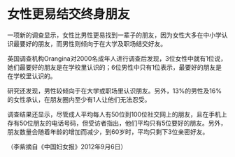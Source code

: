 # 女性更易结交终身朋友

一项新的调查显示，女性比男性更易找到一辈子的朋友，因为女性大多在中小学认识最要好的朋友，而男性则倾向于在大学及职场结交好友。

英国调查机构Orangina对2000名成年人进行调查后发现，3位女性中就有1位说，她们最要好的朋友是在学校里认识的；6位男性中只有1位表示，最要好的朋友是在学校里认识的。

研究还发现，男性较倾向于在大学或职场里认识朋友。另外，13%的男性及16%的女性承认，在朋友圈内至少有1人让他们无法忍受。

调查结果还显示，尽管成人平均每人有50位到100位社交网上的朋友，且在手机上存有50位朋友的电话号码，但受访者指出，他们平均只有5位要好的朋友。另外，朋友数量会随着年龄的增加而减少，到60岁时，平均只剩下3位亲密好友。

（李紫摘自《中国妇女报》2012年9月6日）